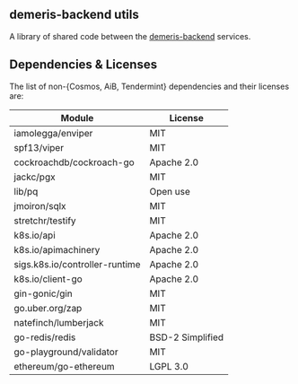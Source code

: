 demeris-backend utils
-------
 
A library of shared code between the [demeris-backend](https://github.com/allinbits/demeris-backend) services.

## Dependencies & Licenses

The list of non-{Cosmos, AiB, Tendermint} dependencies and their licenses are:

|Module   	                  |License          |
|---	                      |---  	        |
|iamolegga/enviper            |MIT  	        |
|spf13/viper                  |MIT  	        |
|cockroachdb/cockroach-go     |Apache 2.0       |
|jackc/pgx         	          |MIT    	        |
|lib/pq                       |Open use         |
|jmoiron/sqlx                 |MIT              |
|stretchr/testify             |MIT              |
|k8s.io/api                   |Apache 2.0       |
|k8s.io/apimachinery          |Apache 2.0       |
|sigs.k8s.io/controller-runtime |Apache 2.0     |
|k8s.io/client-go             |Apache 2.0       |
|gin-gonic/gin   	          |MIT    	        |
|go.uber.org/zap   	          |MIT           	|
|natefinch/lumberjack         |MIT           	|
|go-redis/redis               |BSD-2 Simplified |
|go-playground/validator   	  |MIT   	        |
|ethereum/go-ethereum   	  |LGPL 3.0	        |
